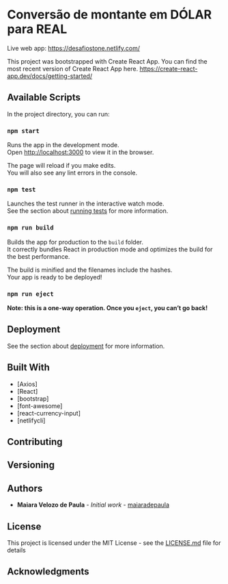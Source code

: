 <h1>Conversão de montante em DÓLAR para REAL</h1>


Live web app:
https://desafiostone.netlify.com/
 
This project was bootstrapped with Create React App. You can find the most recent version of Create React App here.
https://create-react-app.dev/docs/getting-started/

## Available Scripts

In the project directory, you can run:

### `npm start`

Runs the app in the development mode.<br />
Open [http://localhost:3000](http://localhost:3000) to view it in the browser.

The page will reload if you make edits.<br />
You will also see any lint errors in the console.

### `npm test`

Launches the test runner in the interactive watch mode.<br />
See the section about [running tests](https://facebook.github.io/create-react-app/docs/running-tests) for more information.

### `npm run build`

Builds the app for production to the `build` folder.<br />
It correctly bundles React in production mode and optimizes the build for the best performance.

The build is minified and the filenames include the hashes.<br />
Your app is ready to be deployed!



### `npm run eject`

**Note: this is a one-way operation. Once you `eject`, you can’t go back!**


## Deployment

See the section about [deployment](https://facebook.github.io/create-react-app/docs/deployment) for more information.

## Built With

* [Axios]
* [React]
* [bootstrap]
* [font-awesome]
* [react-currency-input]
* [netlifycli]

## Contributing

 

## Versioning

 
## Authors

* **Maiara Velozo de Paula** - *Initial work* - [maiaradepaula](https://github.com/maiaradepaula)

 
## License

This project is licensed under the MIT License - see the [LICENSE.md](LICENSE.md) file for details

## Acknowledgments

 

